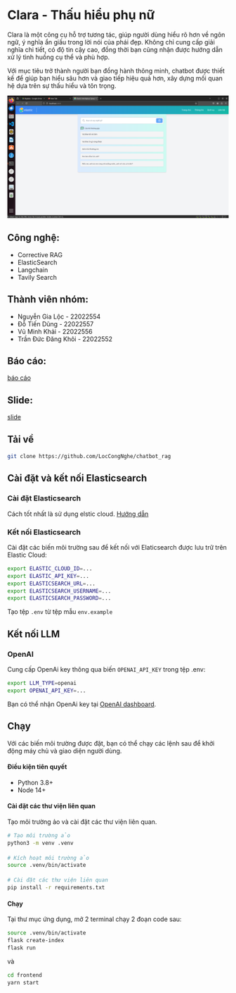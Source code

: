 # Clara - Thấu hiểu phụ nữ
Clara là một công cụ hỗ trợ tương tác, giúp người dùng hiểu rõ hơn về ngôn ngữ, ý nghĩa ẩn giấu trong lời nói của phái đẹp. Không chỉ cung cấp giải nghĩa chi tiết, có độ tin cậy cao, đồng thời bạn cũng nhận được hướng dẫn xử lý tình huống cụ thể và phù hợp.

Với mục tiêu trở thành người bạn đồng hành thông minh, chatbot được thiết kế để giúp bạn hiểu sâu hơn và giao tiếp hiệu quả hơn, xây dựng mối quan hệ dựa trên sự thấu hiểu và tôn trọng.

<img src="./demo1.png" alt="Screenshot of the sample app" width="800"/>



## Công nghệ:
- Corrective RAG
- ElasticSearch
- Langchain
- Tavily Search


## Thành viên nhóm:
- Nguyễn Gia Lộc - 22022554
- Đỗ Tiến Dũng - 22022557
- Vũ Minh Khải - 22022556
- Trần Đức Đăng Khôi - 22022552


## Báo cáo:
[báo cáo](./report.pdf)


## Slide:
[slide](./slide.pptx)


## Tải về

```bash
git clone https://github.com/LocCongNghe/chatbot_rag
```




## Cài đặt và kết nối Elasticsearch

### Cài đặt Elasticsearch

Cách tốt nhất là sử dụng elstic cloud. [Hướng dẫn](https://www.elastic.co/search-labs/tutorials/install-elasticsearch)

### Kết nối Elasticsearch

Cài đặt các biến môi trường sau để kết nối với Elaticsearch được lưu trữ trên Elastic Cloud:

```sh
export ELASTIC_CLOUD_ID=...
export ELASTIC_API_KEY=...
export ELASTICSEARCH_URL=...
export ELASTICSEARCH_USERNAME=...
export ELASTICSEARCH_PASSWORD=...
```

Tạo tệp `.env` từ tệp mẫu `env.example` 

## Kết nối LLM

### OpenAI

Cung cấp OpenAi key thông qua biến `OPENAI_API_KEY` trong tệp .env:

```sh
export LLM_TYPE=openai
export OPENAI_API_KEY=...
```

Bạn có thể nhận OpenAi key tại [OpenAI dashboard](https://platform.openai.com/account/api-keys).

## Chạy

Với các biến môi trường được đặt, bạn có thể chạy các lệnh sau để khởi động máy chủ và giao diện người dùng.

#### Điều kiện tiên quyết
- Python 3.8+
- Node 14+

#### Cài đặt các thư viện liên quan

Tạo môi trường ảo và cài đặt các thư viện liên quan.

```sh
# Tạo môi trường ảo
python3 -m venv .venv

# Kích hoạt môi trường ảo
source .venv/bin/activate

# Cài đặt các thư viện liên quan
pip install -r requirements.txt
```

#### Chạy
Tại thư mục ứng dụng, mở 2 terminal chạy 2 đoạn code sau:
```sh
source .venv/bin/activate
flask create-index
flask run
```

và

```sh
cd frontend
yarn start
```

